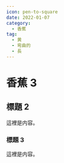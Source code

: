 ```yaml
---
icon: pen-to-square
date: 2022-01-07
category:
  - 香蕉
tag:
  - 黄
  - 弯曲的
  - 長
---
```


# 香蕉 3

## 標題 2

這裡是内容。

### 標題 3

這裡是内容。

